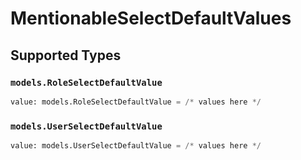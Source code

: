 # MentionableSelectDefaultValues


## Supported Types

### `models.RoleSelectDefaultValue`

```python
value: models.RoleSelectDefaultValue = /* values here */
```

### `models.UserSelectDefaultValue`

```python
value: models.UserSelectDefaultValue = /* values here */
```

